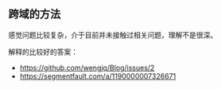 ## 跨域的方法
感觉问题比较复杂，介于目前并未接触过相关问题，理解不是很深。

解释的比较好的答案：

- https://github.com/wengjq/Blog/issues/2
- https://segmentfault.com/a/1190000007326671
